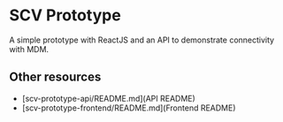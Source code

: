 # SCV Prototype

A simple prototype with ReactJS and an API to demonstrate connectivity with MDM.

## Other resources

- [scv-prototype-api/README.md](API README)
- [scv-prototype-frontend/README.md](Frontend README)
